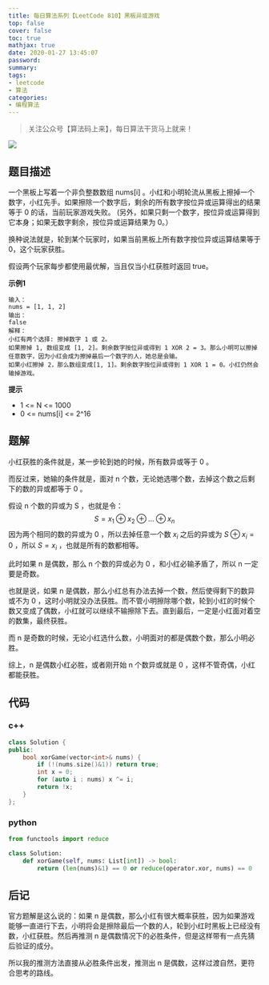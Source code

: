 ```yaml
---
title: 每日算法系列【LeetCode 810】黑板异或游戏
top: false
cover: false
toc: true
mathjax: true
date: 2020-01-27 13:45:07
password:
summary:
tags:
- leetcode
- 算法
categories:
- 编程算法
---
```


> 关注公众号【算法码上来】，每日算法干货马上就来！

![](/medias/contact.jpg)

## 题目描述
一个黑板上写着一个非负整数数组 nums[i] 。小红和小明轮流从黑板上擦掉一个数字，小红先手。如果擦除一个数字后，剩余的所有数字按位异或运算得出的结果等于 0 的话，当前玩家游戏失败。 (另外，如果只剩一个数字，按位异或运算得到它本身；如果无数字剩余，按位异或运算结果为 0。）

换种说法就是，轮到某个玩家时，如果当前黑板上所有数字按位异或运算结果等于 0，这个玩家获胜。

假设两个玩家每步都使用最优解，当且仅当小红获胜时返回 true。

**示例1**
```text
输入：
nums = [1, 1, 2]
输出：
false
解释：
小红有两个选择: 擦掉数字 1 或 2。
如果擦掉 1, 数组变成 [1, 2]。剩余数字按位异或得到 1 XOR 2 = 3。那么小明可以擦掉任意数字，因为小红会成为擦掉最后一个数字的人，她总是会输。
如果小红擦掉 2，那么数组变成[1, 1]。剩余数字按位异或得到 1 XOR 1 = 0。小红仍然会输掉游戏。
```

**提示**
* 1 <= N <= 1000
* 0 <= nums[i] <= 2^16

## 题解
小红获胜的条件就是，某一步轮到她的时候，所有数异或等于 0 。

而反过来，她输的条件就是，面对 n 个数，无论她选哪个数，去掉这个数之后剩下的数的异或都等于 0 。

假设 n 个数的异或为 S ，也就是令：
$$
S = x_1 \oplus x_2 \oplus \dots \oplus x_n
$$
因为两个相同的数的异或为 0 ，所以去掉任意一个数 $x_i$ 之后的异或为 $S \oplus x_i = 0$ ，所以 $S = x_i$ ，也就是所有的数都相等。

此时如果 n 是偶数，那么 n 个数的异或必为 0 ，和小红必输矛盾了，所以 n 一定要是奇数。

也就是说，如果 n 是偶数，那么小红总有办法去掉一个数，然后使得剩下的数异或不为 0 ，这时小明就没办法获胜。而不管小明擦除哪个数，轮到小红的时候个数又变成了偶数，小红就可以继续不输擦除下去。直到最后，一定是小红面对着空的数集，最终获胜。

而 n 是奇数的时候，无论小红选什么数，小明面对的都是偶数个数，那么小明必胜。

综上，n 是偶数小红必胜，或者刚开始 n 个数异或就是 0 ，这样不管奇偶，小红都能获胜。

## 代码
### c++
```cpp
class Solution {
public:
    bool xorGame(vector<int>& nums) {
        if (!(nums.size()&1)) return true;
        int x = 0;
        for (auto i : nums) x ^= i;
        return !x;
    }
};
```

### python
```python
from functools import reduce

class Solution:
    def xorGame(self, nums: List[int]) -> bool:
        return (len(nums)&1) == 0 or reduce(operator.xor, nums) == 0
```

## 后记
官方题解是这么说的：如果 n 是偶数，那么小红有很大概率获胜，因为如果游戏能够一直进行下去，小明将会是擦除最后一个数的人，轮到小红时黑板上已经没有数，小红获胜。然后再推测 n 是偶数情况下的必胜条件，但是这样带有一点先猜后验证的成分。

所以我的推测方法直接从必胜条件出发，推测出 n 是偶数，这样过渡自然，更符合思考的路线。